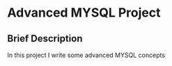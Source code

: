 # Advanced MYSQL Project

## Brief Description
In this project I write some advanced MYSQL concepts

